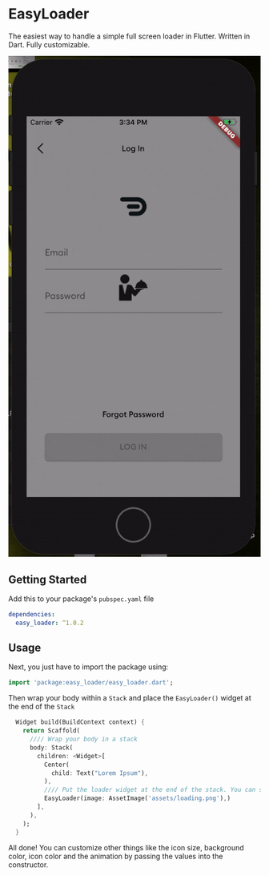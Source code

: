 # EasyLoader

The easiest way to handle a simple full screen loader in Flutter. Written in Dart. Fully customizable.

![Screenshot](https://raw.githubusercontent.com/aligorithm/assets/master/ezgif-3-faf66acba323.gif)
## Getting Started

Add this to your package's `pubspec.yaml` file

```yaml
dependencies:
  easy_loader: ^1.0.2
```

## Usage

Next, you just have to import the package using:

```dart
import 'package:easy_loader/easy_loader.dart';
```

Then wrap your body within a `Stack` and place the `EasyLoader()` widget at the end of the `Stack`

```dart
  Widget build(BuildContext context) {
    return Scaffold(
      //// Wrap your body in a stack
      body: Stack(
        children: <Widget>[
          Center(
            child: Text("Lorem Ipsum"),
          ),
          //// Put the loader widget at the end of the stack. You can set it to appear based on a boolean. E.g. a loading flag.
          EasyLoader(image: AssetImage('assets/loading.png'),)
        ],
      ),
    );
  }
```

All done! You can customize other things like the icon size, background color, icon color and the animation by passing the values into the constructor.
